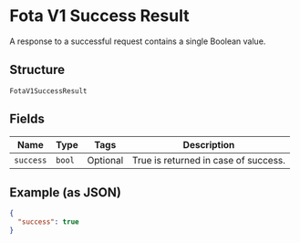 
# Fota V1 Success Result

A response to a successful request contains a single Boolean value.

## Structure

`FotaV1SuccessResult`

## Fields

| Name | Type | Tags | Description |
|  --- | --- | --- | --- |
| `success` | `bool` | Optional | True is returned in case of success. |

## Example (as JSON)

```json
{
  "success": true
}
```

